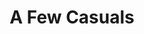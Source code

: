 ---
inv_num: 2012-022
add_credit:
url: 2012-022-a-few-casuals
title: A Few Casuals
year: '2012'
display_year: '2012'
medium: Pink Ugg® footware, 99.9% pure lead ingots
dims:
pitch: "​Uggs with a lead ignot in them"
ps:
live_url:
youtube:
related_code:
subheading:
download:
commission:
related: "[120] 2011-114 A Few Casuals - 2011-114-a-few-casuals"
layout: things-i-made
---